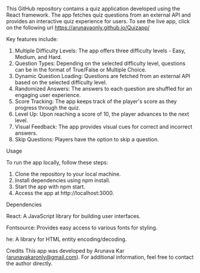 This GitHub repository contains a quiz application developed using the React framework. The app fetches quiz questions from an external API and provides an interactive quiz experience for users. To see the live app, click on the following url https://arunavaonly.github.io/Quizapp/


Key features include:

1. Multiple Difficulty Levels: The app offers three difficulty levels - Easy, Medium, and Hard.
2. Question Types: Depending on the selected difficulty level, questions can be in the format of True/False or Multiple Choice.
3. Dynamic Question Loading: Questions are fetched from an external API based on the selected difficulty level.
4. Randomized Answers: The answers to each question are shuffled for an engaging user experience.
5. Score Tracking: The app keeps track of the player's score as they progress through the quiz.
6. Level Up: Upon reaching a score of 10, the player advances to the next level.
7. Visual Feedback: The app provides visual cues for correct and incorrect answers.
8. Skip Questions: Players have the option to skip a question.
   
Usage

To run the app locally, follow these steps:

1. Clone the repository to your local machine.
2. Install dependencies using npm install.
3. Start the app with npm start.
4. Access the app at http://localhost:3000.

Dependencies

React: A JavaScript library for building user interfaces.

Fontsource: Provides easy access to various fonts for styling.

he: A library for HTML entity encoding/decoding.

Credits
This app was developed by Arunava Kar (arunavakaronly@gmail.com). For additional information, feel free to contact the author directly.



